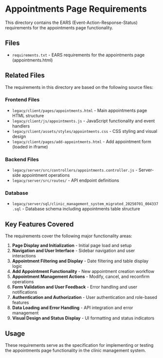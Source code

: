 # Appointments Page Requirements

This directory contains the EARS (Event-Action-Response-Status) requirements for the appointments page functionality.

## Files

- `requirements.txt` - EARS requirements for the appointments page (appointments.html)

## Related Files

The requirements in this directory are based on the following source files:

### Frontend Files
- `legacy/client/pages/appointments.html` - Main appointments page HTML structure
- `legacy/client/js/appointments.js` - JavaScript functionality and event handlers
- `legacy/client/assets/styles/appointments.css` - CSS styling and visual design
- `legacy/client/pages/add-appointments.html` - Add appointment form (loaded in iframe)

### Backend Files
- `legacy/server/src/controllers/appointments.controller.js` - Server-side appointment operations
- `legacy/server/src/routes/` - API endpoint definitions

### Database
- `legacy/server/sql/clinic_management_system_migrated_20250701_004337.sql` - Database schema including appointments table structure

## Key Features Covered

The requirements cover the following major functionality areas:

1. **Page Display and Initialization** - Initial page load and setup
2. **Navigation and User Interface** - Sidebar navigation and user interactions
3. **Appointment Filtering and Display** - Date filtering and table display logic
4. **Add Appointment Functionality** - New appointment creation workflow
5. **Appointment Management Actions** - Modify, cancel, and reconfirm operations
6. **Form Validation and User Feedback** - Error handling and user notifications
7. **Authentication and Authorization** - User authentication and role-based features
8. **Data Loading and Error Handling** - API integration and error management
9. **Visual Design and Status Display** - UI formatting and status indicators

## Usage

These requirements serve as the specification for implementing or testing the appointments page functionality in the clinic management system.